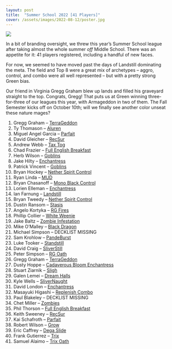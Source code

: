 ```yaml
---
layout: post
title:  "Summer School 2022 [41 Players]"
cover: /assets/images/2022-08-12/poster.jpg
---
```


![]({{site.cdn_url}}/assets/images/2022-08-12/poster.jpg)

In a bit of branding oversight, we threw this year’s Summer School league after taking
almost the whole summer *off* Middle School. There was an appetite for it: 41 players
registered, including a handful of new faces.

For now, we seemed to have moved past the days of Landstill dominating the meta. The
field and Top 8 were a great mix of archetypes – aggro, control, and combo were all well
represented – but with a pretty strong Green bias.

Our friend in Virginia Gregg Graham blew up lands and filled his graveyard straight to
the top. Congrats, Gregg! That puts us at Green winning three-for-three of our leagues
this year, with Armageddon in two of them. The Fall Semester kicks off on October 10th;
will we finally see another color unseat these nature mages?

1.	Gregg Graham – [TerraGeddon]({{site.cdn_url}}/assets/images/2022-08-12/gregg_geddon.jpg)
2.	Ty Thomason – [Aluren]({{site.cdn_url}}/assets/images/2022-08-12/ty_aluren.jpg)
3.	Miguel Angel Garcia – [Parfait]({{site.cdn_url}}/assets/images/2022-08-12/miguel_parfait.jpg)
4.	David Gleicher – [RecSur]({{site.cdn_url}}/assets/images/2022-08-12/dg_recsur.jpg)
5.	Andrew Webb – [Tax Tog]({{site.cdn_url}}/assets/images/2022-08-12/webb_tog.jpg)
6.	Chad Frazier – [Full English Breakfast]({{site.cdn_url}}/assets/images/2022-08-12/chad_feb.jpg)
7.	Herb Wilson – [Goblins]({{site.cdn_url}}/assets/images/2022-08-12/herb_goblins.jpg)
8.	Jake Hilty – [Enchantress]({{site.cdn_url}}/assets/images/2022-08-12/jake_enchantress.jpg)
9.	Patrick Vincent – [Goblins]({{site.cdn_url}}/assets/images/2022-08-12/pat_goblins.jpg)
10.	Bryan Hockey – [Nether Spirit Control]({{site.cdn_url}}/assets/images/2022-08-12/hockey_nether.jpg)
11.	Ryan Linda – [MUD]({{site.cdn_url}}/assets/images/2022-08-12/ryan_mud.jpg)
12.	Bryan Chasanoff – [Mono Black Control]({{site.cdn_url}}/assets/images/2022-08-12/bryan_mbc.jpg)
13.	Lorien Elleman – [Enchantress]({{site.cdn_url}}/assets/images/2022-08-12/lorien_enchantress.jpg)
14.	Ian Farnung – [Landstill]({{site.cdn_url}}/assets/images/2022-08-12/ian_landstill.jpg)
15.	Bryan Tweedy – [Nether Spirit Control]({{site.cdn_url}}/assets/images/2022-08-12/tweedy_spirit.jpg)
16.	Dustin Ransom – [Stasis]({{site.cdn_url}}/assets/images/2022-08-12/dustin_stasis.jpg)
17.	Angelo Kortyka – [RG Fires]({{site.cdn_url}}/assets/images/2022-08-12/angelo_fires.jpg)
18.	Phillip Collier – [White Weenie]({{site.cdn_url}}/assets/images/2022-08-12/collier_white.jpg)
19.	Jake Baltz – [Zombie Infestation]({{site.cdn_url}}/assets/images/2022-08-12/jake_infestation.jpg)
20.	Mike O’Malley – [Black Dragon]({{site.cdn_url}}/assets/images/2022-08-12/mike_dragon.jpg)
21.	Michael Simpson – DECKLIST MISSING
22.	Sam Krohlow – [PandeBurst]({{site.cdn_url}}/assets/images/2022-08-12/sam_pandeburst.jpg)
23.	Luke Tooker – [Standstill]({{site.cdn_url}}/assets/images/2022-08-12/luke_standstill.jpg)
24.	David Craig – [SliverStill]({{site.cdn_url}}/assets/images/2022-08-12/dtc_sliverstill.jpg)
25.	Peter Simpson – [RG Oath]({{site.cdn_url}}/assets/images/2022-08-12/pete_oath.jpg)
26.	Gregg Graham – [TerraGeddon]({{site.cdn_url}}/assets/images/2022-08-12/gregg_geddon.jpg)
27.	Dusty Hoppe – [Cadaverous Bloom Enchantress]({{site.cdn_url}}/assets/images/2022-08-12/dusty_enchantress.jpg)
28.	Stuart Ziarnik – [Sligh]({{site.cdn_url}}/assets/images/2022-08-12/stu_sligh.jpg)
29.	Galen Lemei – [Dream Halls]({{site.cdn_url}}/assets/images/2022-08-12/galen_dream_halls.jpg)
30.	Kyle Wells – [SliverNaught]({{site.cdn_url}}/assets/images/2022-08-12/kyle_slivers.jpg)
31.	David London – [Enchantress]({{site.cdn_url}}/assets/images/2022-08-12/david_enchantress.jpg)
32.	Masayuki Higashi – [Replenish Combo]({{site.cdn_url}}/assets/images/2022-08-12/masa_replenish.jpg)
33.	Paul Blakeley – DECKLIST MISSING
34.	Chet Miller – [Zombies]({{site.cdn_url}}/assets/images/2022-08-12/chet_zombies.jpg)
35.	Phil Thorson – [Full English Breakfast]({{site.cdn_url}}/assets/images/2022-08-12/phil_feb.txt)
36.	Keith Sweeney – [RecSur]({{site.cdn_url}}/assets/images/2022-08-12/keith_recsur.jpg)
37.	Kai Schafroth – [Parfait]({{site.cdn_url}}/assets/images/2022-08-12/kai_parfait.jpg)
38.	Robert Wilson – [Grow]({{site.cdn_url}}/assets/images/2022-08-12/rhwil_grow.jpg)
39.	Eric Caffrey – [Dega Slide]({{site.cdn_url}}/assets/images/2022-08-12/eric_slide.jpg)
40.	Frank Gutierrez – [Trix]({{site.cdn_url}}/assets/images/2022-08-12/frank_trix.jpg)
41.	Samuel Alaimo – [Trix Oath]({{site.cdn_url}}/assets/images/2022-08-12/hammy_trix_oath.jpg)

